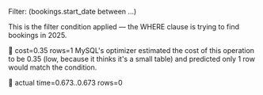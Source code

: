 



Filter: (bookings.start_date between ...)

This is the filter condition applied — the WHERE clause is trying to find bookings in 2025.

🔹 cost=0.35 rows=1
MySQL's optimizer estimated the cost of this operation to be 0.35 (low, because it thinks it's a small table) and predicted only 1 row would match the condition.

🔹 actual time=0.673..0.673 rows=0